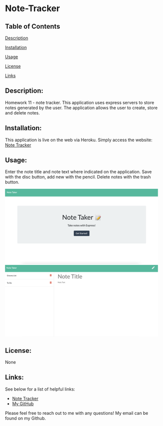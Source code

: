 # Note-Tracker

  ## Table of Contents

  [Description](#description)

  [Installation](#installation)

  [Usage](#usage)

  [License](#license)

  [Links](#links)

## Description:
Homework 11 - note tracker. This application uses express servers to store notes generated by the user. The application allows the user to create, store and delete notes.

## Installation:
This application is live on the web via Heroku. Simply access the website:
<a href="https://hrm-note-taker.herokuapp.com/" target="_blank">Note Tracker</a>

## Usage:
Enter the note title and note text where indicated on the application. Save with the disc button, add new with the pencil. Delete notes with the trash button.

<img src="./Develop/public/assets/images/homepage.jpeg" alt="full screencapture of homepage">

<img src="./Develop/public/assets/images/main.jpeg" alt="full screencapture of notes page">

## License:
None

## Links:
See below for a list of helpful links:

* <a href="https://hrm-note-taker.herokuapp.com/" target="_blank">Note Tracker</a>
* <a href="https://github.com/HayleyMcHugh/note-tracker.git" target="_blank">My GitHub</a>

Please feel free to reach out to me with any questions! My email can be found on my Github. 